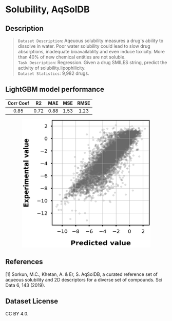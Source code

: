 # Solubility, AqSolDB

## Description

>`Dataset Description`: Aqeuous solubility measures a drug's ability to dissolve in water. Poor water solubility could lead to slow drug absorptions, inadequate bioavailablity and even induce toxicity. More than 40% of new chemical entities are not soluble.  
>`Task Description`: Regression. Given a drug SMILES string, predict the activity of solubility.lipophilicity.  
>`Dataset Statistics`: 9,982 drugs.

## LightGBM model performance

|Corr Coef|R2|MAE|MSE|RMSE|
|:----:|:----:|:----:|:----:|:----:|
|0.85|0.72|0.88|1.53|1.23|

<div align="center">
    <img src="./img/scatter_plot.png" width="400" height="400">
</div>

## References

[1] Sorkun, M.C., Khetan, A. & Er, S. AqSolDB, a curated reference set of aqueous solubility and 2D descriptors for a diverse set of compounds. Sci Data 6, 143 (2019).

## Dataset License

CC BY 4.0.